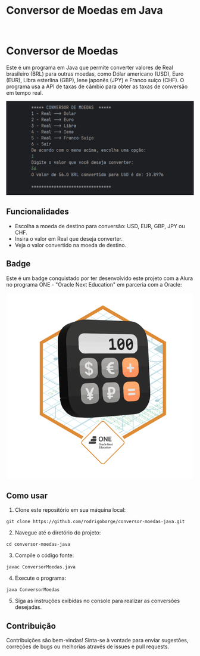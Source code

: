 # Conversor de Moedas em Java

<div align="center">

</div><br>


# Conversor de Moedas

Este é um programa em Java que permite converter valores de Real brasileiro (BRL) para outras moedas, como Dólar americano (USD), Euro (EUR), Libra esterlina (GBP), Iene japonês (JPY) e Franco suíço (CHF). O programa usa a API de taxas de câmbio para obter as taxas de conversão em tempo real.

![Exemplo Conversor](img/conversor-exemplo.png)

## Funcionalidades

- Escolha a moeda de destino para conversão: USD, EUR, GBP, JPY ou CHF.
- Insira o valor em Real que deseja converter.
- Veja o valor convertido na moeda de destino.

## Badge
Este é um badge conquistado por ter desenvolvido este projeto com a Alura no programa ONE - "Oracle Next Education" em parceria com a Oracle:

<div align="center">

![Badge](img/Badge-Conversor.png)

</div>

## Como usar

1. Clone este repositório em sua máquina local:
```
git clone https://github.com/rodrigoborge/conversor-moedas-java.git
```
2. Navegue até o diretório do projeto:
```
cd conversor-moedas-java
```
3. Compile o código fonte:
```
javac ConversorMoedas.java
```
4. Execute o programa:
```
java ConversorMoedas
```

5. Siga as instruções exibidas no console para realizar as conversões desejadas.



## Contribuição

Contribuições são bem-vindas! Sinta-se à vontade para enviar sugestões, correções de bugs ou melhorias através de issues e pull requests.




